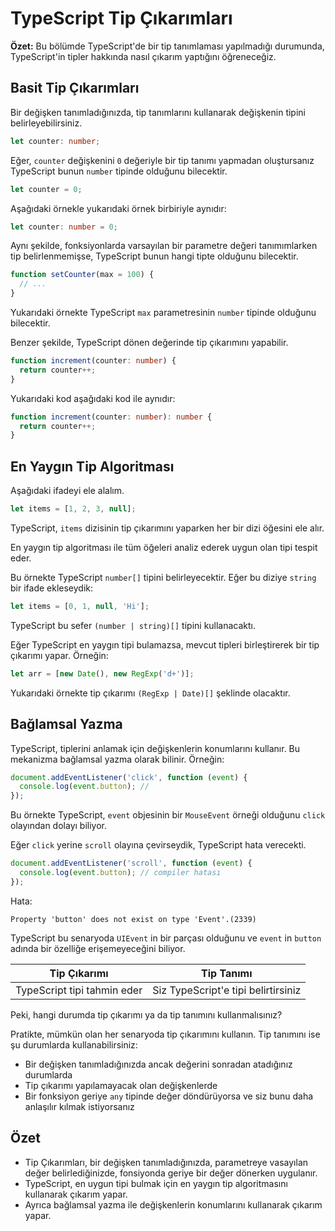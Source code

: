 # TypeScript Tip Çıkarımları

**Özet:** Bu bölümde TypeScript'de bir tip tanımlaması yapılmadığı durumunda, TypeScript'in tipler hakkında nasıl çıkarım yaptığını öğreneceğiz.

## Basit Tip Çıkarımları

Bir değişken tanımladığınızda, tip tanımlarını kullanarak değişkenin tipini belirleyebilirsiniz.

```ts
let counter: number;
```

Eğer, `counter` değişkenini `0` değeriyle bir tip tanımı yapmadan oluştursanız TypeScript bunun `number` tipinde olduğunu bilecektir.

```ts
let counter = 0;
```

Aşağıdaki örnekle yukarıdaki örnek birbiriyle aynıdır:

```ts
let counter: number = 0;
```

Aynı şekilde, fonksiyonlarda varsayılan bir parametre değeri tanımımlarken tip belirlenmemişse, TypeScript bunun hangi tipte olduğunu bilecektir.

```ts
function setCounter(max = 100) {
  // ...
}
```

Yukarıdaki örnekte TypeScript `max` parametresinin `number` tipinde olduğunu bilecektir.

Benzer şekilde, TypeScript dönen değerinde tip çıkarımını yapabilir.

```ts
function increment(counter: number) {
  return counter++;
}
```

Yukarıdaki kod aşağıdaki kod ile aynıdır:

```ts
function increment(counter: number): number {
  return counter++;
}
```

## En Yaygın Tip Algoritması

Aşağıdaki ifadeyi ele alalım.

```ts
let items = [1, 2, 3, null];
```

TypeScript, `items` dizisinin tip çıkarımını yaparken her bir dizi öğesini ele alır.

En yaygın tip algoritması ile tüm öğeleri analiz ederek uygun olan tipi tespit eder.

Bu örnekte TypeScript `number[]` tipini belirleyecektir. Eğer bu diziye `string` bir ifade ekleseydik:

```ts
let items = [0, 1, null, 'Hi'];
```

TypeScript bu sefer `(number | string)[]` tipini kullanacaktı.

Eğer TypeScript en yaygın tipi bulamazsa, mevcut tipleri birleştirerek bir tip çıkarımı yapar. Örneğin:

```ts
let arr = [new Date(), new RegExp('d+')];
```

Yukarıdaki örnekte tip çıkarımı `(RegExp | Date)[]` şeklinde olacaktır.

## Bağlamsal Yazma

TypeScript, tiplerini anlamak için değişkenlerin konumlarını kullanır. Bu mekanizma bağlamsal yazma olarak bilinir. Örneğin:

```ts
document.addEventListener('click', function (event) {
  console.log(event.button); //
});
```

Bu örnekte TypeScript, `event` objesinin bir `MouseEvent` örneği olduğunu `click` olayından dolayı biliyor.

Eğer `click` yerine `scroll` olayına çevirseydik, TypeScript hata verecekti.

```ts
document.addEventListener('scroll', function (event) {
  console.log(event.button); // compiler hatası
});
```

Hata:

```
Property 'button' does not exist on type 'Event'.(2339)
```

TypeScript bu senaryoda `UIEvent` in bir parçası olduğunu ve `event` in `button` adında bir özelliğe erişemeyeceğini biliyor.

| Tip Çıkarımı                | Tip Tanımı                          |
| --------------------------- | ----------------------------------- |
| TypeScript tipi tahmin eder | Siz TypeScript'e tipi belirtirsiniz |

Peki, hangi durumda tip çıkarımı ya da tip tanımını kullanmalısınız?

Pratikte, mümkün olan her senaryoda tip çıkarımını kullanın. Tip tanımını ise şu durumlarda kullanabilirsiniz:

- Bir değişken tanımladığınızda ancak değerini sonradan atadığınız durumlarda
- Tip çıkarımı yapılamayacak olan değişkenlerde
- Bir fonksiyon geriye `any` tipinde değer döndürüyorsa ve siz bunu daha anlaşılır kılmak istiyorsanız

## Özet

- Tip Çıkarımları, bir değişken tanımladığınızda, parametreye vasayılan değer belirlediğinizde, fonsiyonda geriye bir değer dönerken uygulanır.
- TypeScript, en uygun tipi bulmak için en yaygın tip algoritmasını kullanarak çıkarım yapar.
- Ayrıca bağlamsal yazma ile değişkenlerin konumlarını kullanarak çıkarım yapar.
